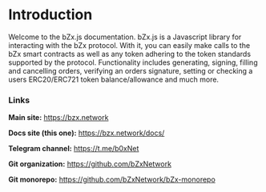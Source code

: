 # Introduction

Welcome to the bZx.js documentation. bZx.js is a Javascript library for interacting with the bZx protocol. With it, you can easily make calls to the bZx smart contracts as well as any token adhering to the token standards supported by the protocol. Functionality includes generating, signing, filling and cancelling orders, verifying an orders signature, setting or checking a users ERC20/ERC721 token balance/allowance and much more.

### Links

**Main site:** https://bzx.network

**Docs site (this one):** https://bzx.network/docs/

**Telegram channel:** https://t.me/b0xNet

**Git organization:** https://github.com/bZxNetwork

**Git monorepo:** https://github.com/bZxNetwork/bZx-monorepo

